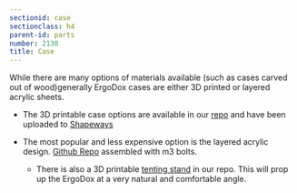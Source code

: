 ```yaml
---
sectionid: case 
sectionclass: h4
parent-id: parts 
number: 2130
title: Case
---
```

While there are many options of materials available (such as cases carved out of wood)generally ErgoDox cases are either 3D printed or layered acrylic sheets.

* The 3D printable case options are available in our [repo](https://github.com/Ergodox-io/ergodox-case) and have been uploaded to [Shapeways](http://www.shapeways.com/shops/Dox)

* The most popular and less expensive option is the layered acrylic design.
[Github Repo](https://github.com/Ergodox-io/ErgoDox/tree/master/ErgoDox%20Acrylic%20Case) assembled with m3 bolts.
  * There is also a 3D printable [tenting stand](https://github.com/Ergodox-io/ergodox-tent) in our repo. This will prop up the ErgoDox at a very natural and comfortable angle.
